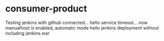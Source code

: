 # consumer-product
Testing jenkins with github
connected...
hello
service timeout...
now manualhost is enabled, automatic mode
hello
jenkins deployment
without including jenkins.war
